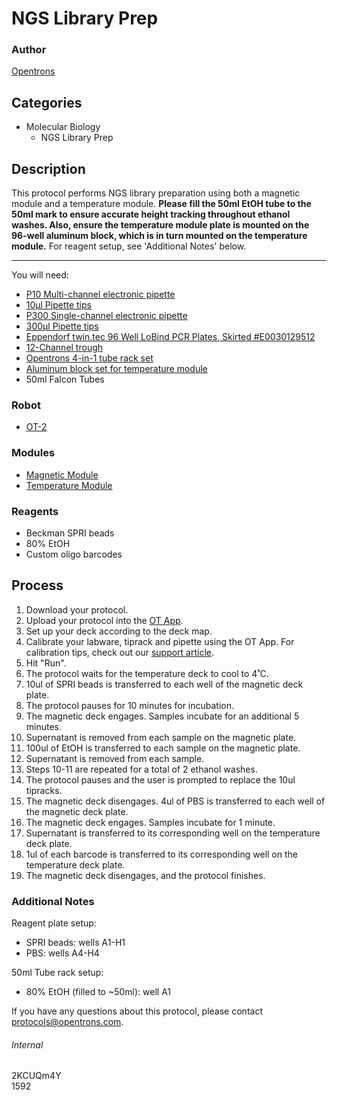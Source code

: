# NGS Library Prep

### Author
[Opentrons](http://www.opentrons.com/)

## Categories
* Molecular Biology
    * NGS Library Prep

## Description
This protocol performs NGS library preparation using both a magnetic module and a temperature module. **Please fill the 50ml EtOH tube to the 50ml mark to ensure accurate height tracking throughout ethanol washes. Also, ensure the temperature module plate is mounted on the 96-well aluminum block, which is in turn mounted on the temperature module.** For reagent setup, see 'Additional Notes' below.

---

You will need:
* [P10 Multi-channel electronic pipette](https://shop.opentrons.com/collections/ot-2-pipettes/products/8-channel-electronic-pipette)
* [10µl Pipette tips](https://shop.opentrons.com/collections/opentrons-tips/products/opentrons-10ul-tips)
* [P300 Single-channel electronic pipette](https://shop.opentrons.com/collections/opentrons-tips/products/opentrons-300ul-tips)
* [300µl Pipette tips](https://shop.opentrons.com/collections/opentrons-tips/products/opentrons-300ul-tips)
* [Eppendorf twin.tec 96 Well LoBind PCR Plates, Skirted #E0030129512](https://www.fishersci.com/shop/products/eppendorf-twin-tec-96-lobind-pcr-plates-skirted-clear/e0030129512)
* [12-Channel trough](https://www.usascientific.com/12-channel-automation-reservoir.aspx)
* [Opentrons 4-in-1 tube rack set](https://shop.opentrons.com/collections/racks-and-adapters/products/tube-rack-set-1)
* [Aluminum block set for temperature module](https://shop.opentrons.com/collections/hardware-modules/products/aluminum-block-set)
* 50ml Falcon Tubes

### Robot
* [OT-2](https://opentrons.com/ot-2)

### Modules
* [Magnetic Module](https://shop.opentrons.com/collections/hardware-modules/products/magdeck)
* [Temperature Module](https://shop.opentrons.com/collections/hardware-modules/products/tempdeck)

### Reagents
* Beckman SPRI beads
* 80% EtOH
* Custom oligo barcodes

## Process
1. Download your protocol.
2. Upload your protocol into the [OT App](https://opentrons.com/ot-app).
3. Set up your deck according to the deck map.
4. Calibrate your labware, tiprack and pipette using the OT App. For calibration tips, check out our [support article](https://support.opentrons.com/ot-2/getting-started-software-setup/deck-calibration).
5. Hit "Run".
6. The protocol waits for the temperature deck to cool to 4˚C.
7. 10ul of SPRI beads is transferred to each well of the magnetic deck plate.
8. The protocol pauses for 10 minutes for incubation.
9. The magnetic deck engages. Samples incubate for an additional 5 minutes.
10. Supernatant is removed from each sample on the magnetic plate.
11. 100ul of EtOH is transferred to each sample on the magnetic plate.
12. Supernatant is removed from each sample.
13. Steps 10-11 are repeated for a total of 2 ethanol washes.
14. The protocol pauses and the user is prompted to replace the 10ul tipracks.
15. The magnetic deck disengages. 4ul of PBS is transferred to each well of the magnetic deck plate.
16. The magnetic deck engages. Samples incubate for 1 minute.
17. Supernatant is transferred to its corresponding well on the temperature deck plate.
18. 1ul of each barcode is transferred to its corresponding well on the temperature deck plate.
19. The magnetic deck disengages, and the protocol finishes.

### Additional Notes
Reagent plate setup:
* SPRI beads: wells A1-H1
* PBS: wells A4-H4

50ml Tube rack setup:
* 80% EtOH (filled to ~50ml): well A1

If you have any questions about this protocol, please contact protocols@opentrons.com.

###### Internal
2KCUQm4Y  
1592
